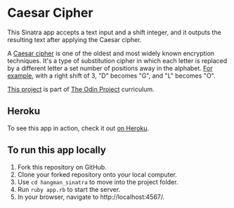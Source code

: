 # Caesar Cipher

This Sinatra app accepts a text input and a shift integer, and it outputs the resulting text after applying the Caesar cipher.

A [Caesar cipher](https://en.wikipedia.org/wiki/Caesar_cipher) is one of the oldest and most widely known encryption techniques. It's a type of substitution cipher in which each letter is replaced by a different letter a set number of positions away in the alphabet. [For example](https://www.youtube.com/watch?v=36xNpbosfTY), with a right shift of 3, "D" becomes "G", and "L" becomes "O". 

[This project](https://www.theodinproject.com/courses/ruby-on-rails/lessons/sinatra-project?ref=lnav) is part of [The Odin Project](https://www.theodinproject.com) curriculum.

## Heroku
To see this app in action, check it out [on Heroku]().

## To run this app locally
1. Fork this repository on GitHub.
2. Clone your forked repository onto your local computer.
3. Use `cd hangman_sinatra` to move into the project folder.
4. Run `ruby app.rb` to start the server.
5. In your browser, navigate to http://localhost:4567/.